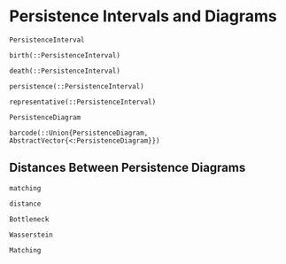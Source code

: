 # Persistence Intervals and Diagrams

```@docs
PersistenceInterval
```

```@docs
birth(::PersistenceInterval)
```

```@docs
death(::PersistenceInterval)
```

```@docs
persistence(::PersistenceInterval)
```

```@docs
representative(::PersistenceInterval)
```

```@docs
PersistenceDiagram
```

```@docs
barcode(::Union{PersistenceDiagram, AbstractVector{<:PersistenceDiagram}})
```

## Distances Between Persistence Diagrams

```@docs
matching
```

```@docs
distance
```

```@docs
Bottleneck
```

```@docs
Wasserstein
```

```@docs
Matching
```
